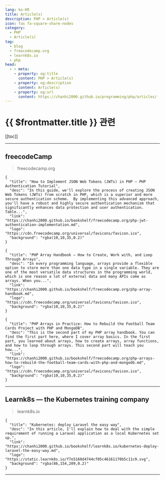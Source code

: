```yaml
---
lang: ko-KR
title: Article(s)
description: PHP > Article(s)
icon: fas fa-square-share-nodes
category: 
  - PHP
  - Article(s)
tag: 
  - blog
  - freecodecamp.org
  - learnk8s.io
  - php
head:
  - - meta:
    - property: og:title
      content: PHP > Article(s)
    - property: og:description
      content: Article(s)
    - property: og:url
      content: https://chanhi2000.github.io/programming/php/articles/
---
```


# {{ $frontmatter.title }} 관련

<SiteInfo
  name="freeCodeCamp Programming Tutorials: Python, JavaScript, Git & More"
  desc="Browse thousands of programming tutorials written by experts. Learn Web Development, Data Science, DevOps, Security, and get developer career advice."
  url="https://freecodecamp.org/news/"
  logo="https://cdn.freecodecamp.org/universal/favicons/favicon.ico"
  preview="https://cdn.freecodecamp.org/platform/universal/fcc_meta_1920X1080-indigo.png"/>

<SiteInfo
  name="Learnk8s — the Kubernetes training company"
  desc="We help you get started on your Kubernetes journey through comprehensive online, in person or remote training."
  url="https://learnk8s.io/archive"
  logo="https://static.learnk8s.io/f7e5160d4744cf05c46161170b5c11c9.svg"
  preview="https://static.learnk8s.io/6dbec52a8d352b7cd5625cf903bf4de4.png"/>

[[toc]]

---

## <VPIcon icon="fa-brands fa-free-code-camp"/>freecodeCamp

> freecodecamp.org

```component VPCard
{
  "title": "How to Implement JSON Web Tokens (JWTs) in PHP – PHP Authentication Tutorial",
  "desc": "In this guide, we'll explore the process of creating JSON Web Tokens (JWTs) from scratch in PHP, which is a superior and more secure authentication scheme.  By implementing this advanced approach, you'll have a robust and highly secure authentication mechanism that significantly enhances data protection and user authentication. Table...",
  "link": "https://chanhi2000.github.io/bookshelf/freecodecamp.org/php-jwt-authentication-implementation.md",
  "logo": "https://cdn.freecodecamp.org/universal/favicons/favicon.ico",
  "background": "rgba(10,10,35,0.2)"
}
```

```component VPCard
{
  "title": "PHP Array Handbook – How to Create, Work with, and Loop Through Arrays",
  "desc": "In every programming language, arrays provide a flexible option to store more than one data type in a single variable. They are one of the most versatile data structures in the programming world, which is one reason a lot of external data and many APIs come as arrays. When you...",
  "link": "https://chanhi2000.github.io/bookshelf/freecodecamp.org/php-array-handbook.md",
  "logo": "https://cdn.freecodecamp.org/universal/favicons/favicon.ico",
  "background": "rgba(10,10,35,0.2)"
}
```

```component VPCard
{
  "title": "PHP Arrays in Practice: How to Rebuild the Football Team Cards Project with PHP and MongoDB",
  "desc": "This is the second part of my PHP array handbook. You can find the first part here, where I cover array basics. In the first part, you learned about arrays, how to create arrays, array functions, and how to loop through arrays. This second part will teach you how...",
  "link": "https://chanhi2000.github.io/bookshelf/freecodecamp.org/php-arrays-how-to-rebuild-the-football-team-cards-with-php-and-mongodb.md",
  "logo": "https://cdn.freecodecamp.org/universal/favicons/favicon.ico",
  "background": "rgba(10,10,35,0.2)"
}
```

<!-- END: freecodecamp.org -->

---

## Learnk8s — the Kubernetes training company

> learnk8s.io

```component VPCard
{
  "title": "Kubernetes: deploy Laravel the easy way",
  "desc": "In this article, I'll explain how to deal with the simple requirement of running a Laravel application as a local Kubernetes set up.",
  "link": "https://chanhi2000.github.io/bookshelf/learnk8s.io/kubernetes-deploy-laravel-the-easy-way.md",
  "logo": "https://static.learnk8s.io/f7e5160d4744cf05c46161170b5c11c9.svg",
  "background": "rgba(86,154,209,0.2)"
}
```

<!-- END: learnk8s.io -->

---

<TagLinks />
